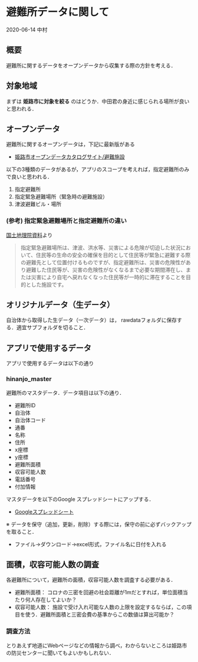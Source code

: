 
# 避難所データに関して

2020-06-14 中村

## 概要

避難所に関するデータをオープンデータから収集する際の方針を考える．

## 対象地域

まずは __姫路市に対象を絞る__ のはどうか．中田君の身近に感じられる場所が良いと思われる．

## オープンデータ

避難所に関するオープンデータは，下記に最新版がある
- [姫路市オープンデータカタログサイト/避難施設](https://city.himeji.gkan.jp/gkan/dataset/hinanshisetsu)

以下の3種類のデータがあるが，アプリのスコープを考えれば，指定避難所のみで良いと思われる．
1. 指定避難所
1. 指定緊急避難場所（緊急時の避難施設）
1. 津波避難ビル・場所

### (参考) 指定緊急避難場所と指定避難所の違い
[国土地理院資料](https://www.gsi.go.jp/bousaichiri/hinanbasho.html#:~:text=%E6%8C%87%E5%AE%9A%E7%B7%8A%E6%80%A5%E9%81%BF%E9%9B%A3%E5%A0%B4%E6%89%80%E3%81%AF,%E3%81%8C%E4%B8%80%E6%99%82%E7%9A%84%E3%81%AB%E6%BB%9E%E5%9C%A8)より

> 指定緊急避難場所は、津波、洪水等、災害による危険が切迫した状況において、住民等の生命の安全の確保を目的として住民等が緊急に避難する際の避難先として位置付けるものですが、指定避難所は、災害の危険性があり避難した住民等が、災害の危険性がなくなるまで必要な期間滞在し、または災害により自宅へ戻れなくなった住民等が一時的に滞在することを目的とした施設です。

## オリジナルデータ（生データ）
自治体から取得した生データ（一次データ）は，
rawdataフォルダに保存する．適宜サブフォルダを切ること．

## アプリで使用するデータ
アプリで使用するデータは以下の通り

### hinanjo_master
避難所のマスタデータ．データ項目は以下の通り．
- 避難所ID
- 自治体
- 自治体コード
- 通番
- 名称
- 住所
- x座標
- y座標
- 避難所面積
- 収容可能人数
- 電話番号
- 付加情報

マスタデータを以下のGoogle スプレッドシートにアップする．
- [Googleスプレッドシート](https://docs.google.com/spreadsheets/d/1P5O0DdKCSquEQQGQNO-hfotLlMI6RRftPJ5nAL8JICc/edit#gid=0)

※ データを保守（追加，更新，削除）する際には，保守の前に必ずバックアップを取ること．
- ファイル→ダウンロード→excel形式，ファイル名に日付を入れる

## 面積，収容可能人数の調査

各避難所について，避難所の面積，収容可能人数を調査する必要がある．

- 避難所面積： コロナの三密を回避の社会距離が1mだとすれば，単位面積当たり何人存在してよいか？
- 収容可能人数： 施設で受け入れ可能な人数の上限を設定するならば，この項目を使う．避難所面積と三密会費の基準からこの数値は算出可能か？

### 調査方法

とりあえず地道にWebページなどの情報から調べ，わからないところは姫路市の防災センターに聞いてもよいかもしれない．





